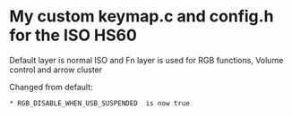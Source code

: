 My custom keymap.c and config.h for the ISO HS60
===============================

Default layer is normal ISO and Fn layer is used for RGB functions, Volume control and arrow cluster

Changed from default:

    * RGB_DISABLE_WHEN_USB_SUSPENDED  is now true
